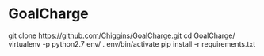 GoalCharge
==========

git clone https://github.com/Chiggins/GoalCharge.git
cd GoalCharge/
virtualenv -p python2.7 env/
. env/bin/activate
pip install -r requirements.txt
